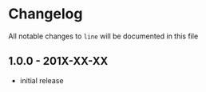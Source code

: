 # Changelog

All notable changes to `line` will be documented in this file

## 1.0.0 - 201X-XX-XX

- initial release
